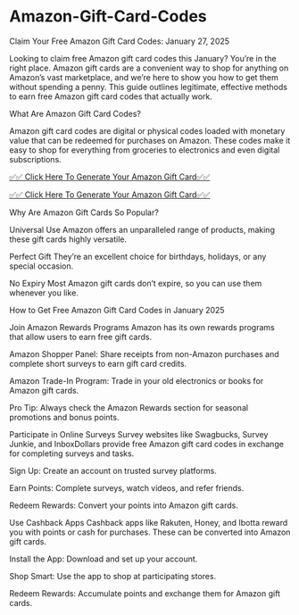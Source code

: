 # Amazon-Gift-Card-Codes



Claim Your Free Amazon Gift Card Codes: January 27, 2025

Looking to claim free Amazon gift card codes this January? You’re in the right place. Amazon gift cards are a convenient way to shop for anything on Amazon’s vast marketplace, and we’re here to show you how to get them without spending a penny. This guide outlines legitimate, effective methods to earn free Amazon gift card codes that actually work.

What Are Amazon Gift Card Codes?

Amazon gift card codes are digital or physical codes loaded with monetary value that can be redeemed for purchases on Amazon. These codes make it easy to shop for everything from groceries to electronics and even digital subscriptions.

[✅✅ Click Here To Generate Your Amazon Gift Card✅✅](https://mkrj.xyz/non/)

[✅✅ Click Here To Generate Your Amazon Gift Card✅✅](https://mkrj.xyz/non/)

Why Are Amazon Gift Cards So Popular?

Universal Use
Amazon offers an unparalleled range of products, making these gift cards highly versatile.

Perfect Gift
They’re an excellent choice for birthdays, holidays, or any special occasion.

No Expiry
Most Amazon gift cards don’t expire, so you can use them whenever you like.

How to Get Free Amazon Gift Card Codes in January 2025

Join Amazon Rewards Programs
Amazon has its own rewards programs that allow users to earn free gift cards.

Amazon Shopper Panel: Share receipts from non-Amazon purchases and complete short surveys to earn gift card credits.

Amazon Trade-In Program: Trade in your old electronics or books for Amazon gift cards.

Pro Tip: Always check the Amazon Rewards section for seasonal promotions and bonus points.

Participate in Online Surveys
Survey websites like Swagbucks, Survey Junkie, and InboxDollars provide free Amazon gift card codes in exchange for completing surveys and tasks.

Sign Up: Create an account on trusted survey platforms.

Earn Points: Complete surveys, watch videos, and refer friends.

Redeem Rewards: Convert your points into Amazon gift cards.

Use Cashback Apps
Cashback apps like Rakuten, Honey, and Ibotta reward you with points or cash for purchases. These can be converted into Amazon gift cards.

Install the App: Download and set up your account.

Shop Smart: Use the app to shop at participating stores.

Redeem Rewards: Accumulate points and exchange them for Amazon gift cards.
